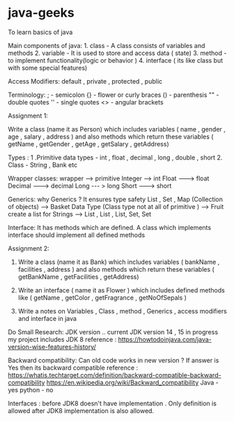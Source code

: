 # java-geeks
To learn basics of java 

Main components of java:
	 1. class  - A  class consists of variables and methods
	 2. variable - It is used to store and access data  ( state) 
	 3. method - to implement functionality(logic or behavior ) 
	 4. interface ( its like class but with some special features)
	 
	 
Access Modifiers:
 default , private , protected , public
 
Terminology:
; - semicolon 
{} - flower or curly braces
() - parenthesis
"" - double quotes
'' - single quotes 
<> - angular brackets

Assignment 1:

Write a class (name it as Person)  which includes variables ( name , gender , age , salary , address ) and also methods which return these variables ( getName , getGender , getAge , getSalary , getAddress)

Types : 
   1 .Primitive data types - int , float , decimal , long , double , short 
   2. Class - String , Bank etc
   
Wrapper classes:
  wrapper --> primitive 
  Integer --> int
  Float ---> float
  Decimal ---> decimal
  Long   --- > long
  Short ---> short

Generics:
why Generics ? It ensures type safety
List , Set , Map (Collection of objects) --> Basket 
Data Type (Class type not at all of primitive ) --> Fruit
create a list for Strings --> List<String> , List<Bank> , List<Integer>, Set<Float>, Set<Long> 

Interface:
It has methods which are defined.
A class which implements interface should implement all defined methods

Assignment 2:

1. Write a class (name it as Bank)  which includes variables ( bankName , facilities , address ) and also methods which return these variables ( getBankName , getFacilities , getAddress)

2. Write an interface ( name it as Flower ) which includes defined methods like (  getName , getColor , getFragrance , getNoOfSepals )

3. Write a notes on Variables , Class , method , Generics , access modifiers and interface in java

Do Small Research: 
JDK version .. current JDK version 14 , 15 in progress
my project includes JDK 8
reference : https://howtodoinjava.com/java-version-wise-features-history/

Backward compatibility: Can old code works in new version ? If answer is Yes then its backward compatible
   reference : https://whatis.techtarget.com/definition/backward-compatible-backward-compatibility
               https://en.wikipedia.org/wiki/Backward_compatibility
   Java - yes
   python - no
   
Interfaces : before JDK8 doesn't have implementation . Only definition is allowed 
             after JDK8 implementation is also allowed.
             




